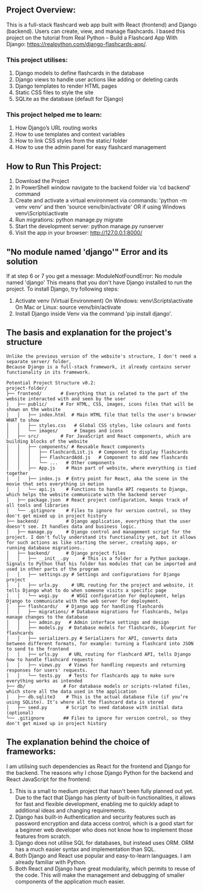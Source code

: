 ## Project Overview:
This is a full-stack flashcard web app built with React (frontend) and Django (backend). Users can create, view, and manage flashcards.
I based this project on the tutorial from Real Python – Build a Flashcard App With Django: https://realpython.com/django-flashcards-app/.

### This project utilises:
1. Django models to define flashcards in the database
2. Django views to handle user actions like adding or deleting cards
3. Django templates to render HTML pages
4. Static CSS files to style the site
5. SQLite as the database (default for Django)

### This project helped me to learn:
1. How Django’s URL routing works
2. How to use templates and context variables
3. How to link CSS styles from the static/ folder
4. How to use the admin panel for easy flashcard management


## How to Run This Project:
1. Download the Project 
2. In PowerShell window navigate to the backend folder via 'cd backend' command
3. Create and activate a virtual environment via commands:
'python -m venv venv' and then
 'source venv/bin/activate'
 OR if using Windows
 venv\Scripts\activate
5. Run migrations:
python manage.py migrate
6. Start the development server:
python manage.py runserver
7. Visit the app in your browser:
http://127.0.0.1:8000/

## "No module named 'django'" Error and its solution
If at step 6 or 7 you get a message: ModuleNotFoundError: No module named 'django'
This means that you don't have Django installed to run the project. To install Django, try following steps:
1. Activate venv (Virtual Environment)
 On Windows: venv\Scripts\activate
 On Mac or Linux: source venv/bin/activate
2. Install Django inside Venv via the command 'pip install django'.

## The basis and explanation for the project's structure
```
Unlike the previous version of the website's structure, I don't need a separate server/ folder,
Because Django is a full-stack framework, it already contains server functionality in its framework.

Potential Project Structure v0.2:
project-folder/
├── frontend/       # Everything that is related to the part of the website interacted with and seen by the user
│   ├── public/     # For HTML, CSS, images, icons files that will be shown on the website
│   │   ├── index.html  # Main HTML file that tells the user's browser WHAT to show
│   │   ├── styles.css   # Global CSS styles, like colours and fonts
│   │   └── images/      # Images and icons
│   ├── src/        # For JavaScript and React components, which are building blocks of the website
│   │   ├── components/ # Reusable React components
│   │   │   ├── FlashcardList.js  # Component to display flashcards
│   │   │   ├── FlashcardAdd.js   # Component to add new flashcards
│   │   │   └── ...   # Other components
│   │   ├── App.js    # Main part of website, where everything is tied together
│   │   ├── index.js  # Entry point for React, aka the scene in the movie that sets everything in motion
│   │   └── api.js    # Functions to handle API requests to Django, which helps the website communicate with the backend server
│   ├── package.json  # React project configuration, keeps track of all tools and libraries
│   └── .gitignore    # Files to ignore for version control, so they don't get mixed up in project history
├── backend/          # Django application, everything that the user doesn't see. It handles data and business logic.
│   ├── manage.py     # Django control and management script for the project. I don't fully understand its functionality yet, but it allows for such actions as like starting the server, creating apps, or running database migrations..
│   ├── backend/      # Django project files
│   │   ├── __init__.py     # This is a folder for a Python package. Signals to Python that his folder has modules that can be imported and used in other parts of the program
│   │   ├── settings.py # Settings and configurations for Django project
│   │   ├── urls.py     # URL routing for the project and website, it tells Django what to do when someone visits a specific page
│   │   └── wsgi.py     # WSGI configuration for deployment, helps Django to communicate with the web server for deployment.
│   ├── flashcards/   # Django app for handling flashcards
│   │   ├── migrations/ # Database migrations for flashcards, helps manage changes to the database
│   │   ├── admin.py   # Admin interface settings and design
│   │   ├── models.py  # Database models for flashcards, blueprint for flashcards
│   │   ├── serializers.py # Serializers for API, converts data between different formats, for example: turning a flashcard into JSON to send to the frontend
│   │   ├── urls.py    # URL routing for flashcard API, tells Django how to handle flashcard requests
│   │   ├── views.py   # Views for handling requests and returning responses for users' requests. 
│   │   └── tests.py   # Tests for flashcards app to make sure everything works as intended
├── db/              # For database models or scripts-related files, which store all the data used in the application
│   ├── db.sqlite3    # This is the actual database file (if you’re using SQLite). It’s where all the flashcard data is stored
│   ├── seed.py       # Script to seed database with initial data (optional)
└── .gitignore       ## Files to ignore for version control, so they don't get mixed up in project history
```

## The explanation behind the choice of frameworks: 
I am utilising such dependencies as React for the frontend and Django for the backend. 
The reasons why I chose Django Python for the backend and React JavaScript for the frontend: 

1. This is a small to medium project that hasn't been fully planned out yet. Due to the fact that Django has plenty of built-in functionalities, it allows for fast and flexible development, enabling me to quickly adapt to additional ideas and changing requirements. 
2. Django has built-in Authentication and security features such as password encryption and data access control, which is a good start for a beginner web developer who does not know how to implement those features from scratch. 
3. Django does not utilise SQL for databases, but instead uses ORM. ORM has a much easier syntax and implementation than SQL.
4. Both Django and React use popular and easy-to-learn languages. I am already familiar with Python.
5. Both React and Django have great modularity, which permits to reuse of the code. This will make the management and debugging of smaller components of the application much easier.
